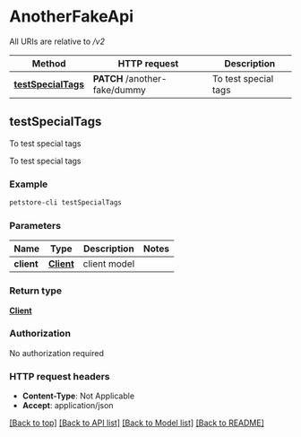 # AnotherFakeApi

All URIs are relative to */v2*

Method | HTTP request | Description
------------- | ------------- | -------------
[**testSpecialTags**](AnotherFakeApi.md#testSpecialTags) | **PATCH** /another-fake/dummy | To test special tags


## **testSpecialTags**

To test special tags

To test special tags

### Example
```bash
petstore-cli testSpecialTags
```

### Parameters

Name | Type | Description  | Notes
------------- | ------------- | ------------- | -------------
 **client** | [**Client**](Client.md) | client model |

### Return type

[**Client**](Client.md)

### Authorization

No authorization required

### HTTP request headers

 - **Content-Type**: Not Applicable
 - **Accept**: application/json

[[Back to top]](#) [[Back to API list]](../README.md#documentation-for-api-endpoints) [[Back to Model list]](../README.md#documentation-for-models) [[Back to README]](../README.md)

